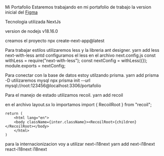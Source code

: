 Mi Portafolio
Estaremos trabajando en mi portafolio de trabajo la version inicial del [Figma](https://www.figma.com/proto/Xdg52r1HfHC5RY4uY0zJEt/Untitled?type=design&node-id=9-209&scaling=min-zoom&page-id=0%3A1)

Tecnologia utilizada
NextJs

version de nodejs v18.16.0

creamos el proyecto
npx create-next-app@latest

Para trabajar estilos utilizaremos less y la libreria ant designer.
yarn add less next-with-less antd
configuramos el less en el archivo next.config.js
const withLess = require("next-with-less");
const nextConfig = withLess({});
module.exports = nextConfig;

Para conectar con la base de datos estoy utilzando prisma.
yarn add prisma -D
utilizaremos mysql
npx prisma init --url mysql://root:123456@localhost:3306/portafolio

Para el manejo de estado utilizamos recoil.
yarn add recoil

en el archivo layout.sx lo importamos
import { RecoilRoot } from "recoil";

    return (
        <html lang="en">
        <body className={inter.className}><RecoilRoot>{children}</RecoilRoot></body>
        </html>
    )

para la internacionizacion voy a utilizar next-i18next
yarn add next-i18next react-i18next i18next
